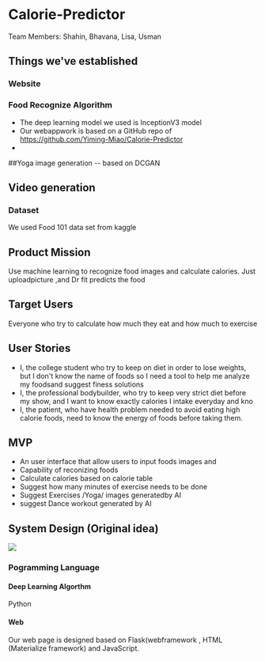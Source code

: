 # Calorie-Predictor
Team Members: Shahin, Bhavana, Lisa, Usman



## Things we've established
### Website


### Food Recognize Algorithm
- The deep learning model we used is InceptionV3 model
- Our webappwork is based on a GitHub repo of https://github.com/Yiming-Miao/Calorie-Predictor
- 

##Yoga image generation
-- based on DCGAN

## Video generation

### Dataset
We used Food 101 data set from kaggle 


## Product Mission
Use machine learning to recognize food images and calculate calories. Just uploadpicture ,and Dr fit predicts the food

## Target Users
Everyone who try to calculate how much they eat and how much to exercise

## User Stories
- I, the college student who try to keep on diet in order to lose weights, but I don't know the name of foods  so I need a tool to help me analyze my foodsand suggest finess solutions
- I, the professional bodybuilder, who try to keep very strict diet before my show, and I want to know exactly calories I intake everyday and kno
- I, the patient, who have health problem needed to avoid eating high calorie foods, need to know the energy of foods before taking them.

## MVP
- An user interface that allow users to input foods images and 
- Capability of reconizing foods
- Calculate calories based on calorie table
- Suggest how many minutes of exercise needs to be done
- Suggest Exercises /Yoga/ images generatedby AI
- suggest Dance workout generated by AI

## System Design (Original idea)
<img src="https://github.com/Yiming-Miao/Calorie-Predictor/blob/master/assets/system.png">

### Pogramming Language
#### Deep Learning Algorthm
Python 
#### Web
Our web page is designed based on Flask(webframework , HTML (Materialize framework) and JavaScript.

